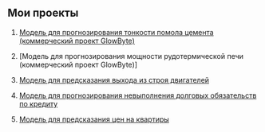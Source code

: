 ## Мои проекты
1. [Модель для прогнозирования тонкости помола цемента (коммерческий проект GlowByte)](https://www.cnews.ru/news/line/2023-01-13_evrotsement_i_glowbyte_vnedrili)

2. [Модель для прогнозирования мощности рудотермической печи (коммерческий проект GlowByte)]

3. [Модель для предсказания выхода из строя двигателей](https://nbviewer.jupyter.org/github/Har-vit/Engine-Resource/blob/master/Engine%20Resource%20prediction.ipynb)

4. [Модель для прогнозирования невыполнения долговых обязательств по кредиту](https://github.com/Har-vit/Data-Science.-Libs.-Part-2/blob/master/Homeworks/VKharitonov_solution.ipynb)

5. [Модель для предсказания цен на квартиры](https://github.com/Har-vit/Data-Science-Numpy-Matplotlib-Scikit-learn/blob/Final_project/Homework1/Final%20notebook.ipynb)

